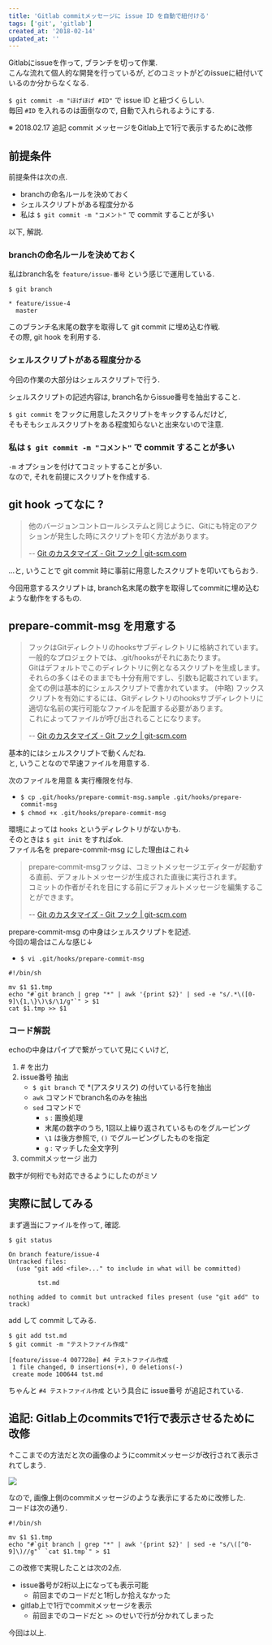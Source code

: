 ```yaml
---
title: 'Gitlab commitメッセージに issue ID を自動で紐付ける'
tags: ['git', 'gitlab']
created_at: '2018-02-14'
updated_at: ''
---
```


Gitlabにissueを作って, ブランチを切って作業.  
こんな流れて個人的な開発を行っているが, どのコミットがどのissueに紐付いているのか分からなくなる.

`$ git commit -m "ほげほげ #ID"` で issue ID と紐づくらしい.  
毎回 `#ID` を入れるのは面倒なので, 自動で入れられるようにする.

※ 2018.02.17 追記 commit メッセージをGitlab上で1行で表示するために改修

## 前提条件

前提条件は次の点.

- branchの命名ルールを決めておく
- シェルスクリプトがある程度分かる
- 私は `$ git commit -m "コメント"` で commit することが多い

以下, 解説.

### branchの命名ルールを決めておく

私はbranch名を `feature/issue-番号` という感じで運用している.

```
$ git branch

* feature/issue-4
  master
```

このブランチ名末尾の数字を取得して git commit に埋め込む作戦.  
その際, git hook を利用する.

### シェルスクリプトがある程度分かる

今回の作業の大部分はシェルスクリプトで行う.

シェルスクリプトの記述内容は, branch名からissue番号を抽出すること.

`$ git commit` をフックに用意したスクリプトをキックするんだけど,  
そもそもシェルスクリプトをある程度知らないと出来ないので注意.

### 私は `$ git commit -m "コメント"` で commit することが多い

`-m` オプションを付けてコミットすることが多い.  
なので, それを前提にスクリプトを作成する.

## git hook ってなに ?

> 他のバージョンコントロールシステムと同じように、Gitにも特定のアクションが発生した時にスクリプトを叩く方法があります。
>
> -- [Git のカスタマイズ - Git フック | git-scm.com](https://git-scm.com/book/ja/v1/Git-%E3%81%AE%E3%82%AB%E3%82%B9%E3%82%BF%E3%83%9E%E3%82%A4%E3%82%BA-Git-%E3%83%95%E3%83%83%E3%82%AF)

...と, いうことで git commit 時に事前に用意したスクリプトを叩いてもらおう.

今回用意するスクリプトは, branch名末尾の数字を取得してcommitに埋め込むような動作をするもの.

## prepare-commit-msg を用意する

> フックはGitディレクトリのhooksサブディレクトリに格納されています。  
> 一般的なプロジェクトでは、.git/hooksがそれにあたります。  
> Gitはデフォルトでこのディレクトリに例となるスクリプトを生成します。  
> それらの多くはそのままでも十分有用ですし、引数も記載されています。  
> 全ての例は基本的にシェルスクリプトで書かれています。 (中略) フックスクリプトを有効にするには、Gitディレクトリのhooksサブディレクトリに適切な名前の実行可能なファイルを配置する必要があります。  
> これによってファイルが呼び出されることになります。
>
> -- [Git のカスタマイズ - Git フック | git-scm.com](https://git-scm.com/book/ja/v1/Git-%E3%81%AE%E3%82%AB%E3%82%B9%E3%82%BF%E3%83%9E%E3%82%A4%E3%82%BA-Git-%E3%83%95%E3%83%83%E3%82%AF)

基本的にはシェルスクリプトで動くんだね.  
と, いうことなので早速ファイルを用意する.

次のファイルを用意 & 実行権限を付与.

- `$ cp .git/hooks/prepare-commit-msg.sample .git/hooks/prepare-commit-msg`
- `$ chmod +x .git/hooks/prepare-commit-msg`

環境によっては `hooks` というディレクトリがないかも.  
そのときは `$ git init` をすればok.  
ファイル名を prepare-commit-msg にした理由はこれ↓

> prepare-commit-msgフックは、コミットメッセージエディターが起動する直前、デフォルトメッセージが生成された直後に実行されます。  
> コミットの作者がそれを目にする前にデフォルトメッセージを編集することができます。
>
> -- [Git のカスタマイズ - Git フック | git-scm.com](https://git-scm.com/book/ja/v1/Git-%E3%81%AE%E3%82%AB%E3%82%B9%E3%82%BF%E3%83%9E%E3%82%A4%E3%82%BA-Git-%E3%83%95%E3%83%83%E3%82%AF)

prepare-commit-msg の中身はシェルスクリプトを記述.  
今回の場合はこんな感じ↓

- `$ vi .git/hooks/prepare-commit-msg`

```
#!/bin/sh

mv $1 $1.tmp
echo "#`git branch | grep "*" | awk '{print $2}' | sed -e "s/.*\([0-9]\{1,\}\)\$/\1/g"`" > $1
cat $1.tmp >> $1
```

### コード解説

echoの中身はパイプで繋がっていて見にくいけど,

1. \# を出力
2. issue番号 抽出
    - `$ git branch` で \*(アスタリスク) の付いている行を抽出
    - `awk` コマンドでbranch名のみを抽出
    - `sed` コマンドで
        - `s` : 置換処理
        - 末尾の数字のうち, 1回以上繰り返されているものをグルーピング
        - `\1` は後方参照で, `()` でグルーピングしたものを指定
        - `g` : マッチした全文字列
3. commitメッセージ 出力

数字が何桁でも対応できるようにしたのがミソ

## 実際に試してみる

まず適当にファイルを作って, 確認.

```
$ git status

On branch feature/issue-4
Untracked files:
  (use "git add <file>..." to include in what will be committed)

        tst.md

nothing added to commit but untracked files present (use "git add" to track)
```

add して commit してみる.

```
$ git add tst.md 
$ git commit -m "テストファイル作成"

[feature/issue-4 007728e] #4 テストファイル作成
 1 file changed, 0 insertions(+), 0 deletions(-)
 create mode 100644 tst.md
```

ちゃんと `#4 テストファイル作成` という具合に issue番号 が追記されている.

## 追記: Gitlab上のcommitsで1行で表示させるために改修

↑ここまでの方法だと次の画像のようにcommitメッセージが改行されて表示されてしまう.

![](/images/pages/posts/20180214/modifyHooks.png)

なので, 画像上側のcommitメッセージのような表示にするために改修した.  
コードは次の通り.

```
#!/bin/sh

mv $1 $1.tmp
echo "#`git branch | grep "*" | awk '{print $2}' | sed -e "s/\([^0-9]\)//g"` `cat $1.tmp`" > $1
```

この改修で実現したことは次の2点.

- issue番号が2桁以上になっても表示可能
    - 前回までのコードだと1桁しか拾えなかった
- gitlab上で1行でcommitメッセージを表示
    - 前回までのコードだと `>>` のせいで行が分かれてしまった

今回は以上.
